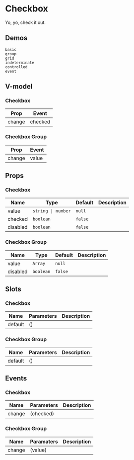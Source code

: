 # Checkbox
Yo, yo, check it out.
## Demos
```demo
basic
group
grid
indeterminate
controlled
event
```
## V-model
### Checkbox
|Prop|Event|
|-|-|
|change|checked|

### Checkbox Group
|Prop|Event|
|-|-|
|change|value|

## Props
### Checkbox
|Name|Type|Default|Description|
|-|-|-|-|
|value|`string \| number`|`null`||
|checked|`boolean`|`false`||
|disabled|`boolean`|`false`||

### Checkbox Group
|Name|Type|Default|Description|
|-|-|-|-|
|value|`Array`|`null`||
|disabled|`boolean`|`false`||

## Slots
### Checkbox
|Name|Parameters|Description|
|-|-|-|
|default|()||

### Checkbox Group
|Name|Parameters|Description|
|-|-|-|
|default|()||

## Events
### Checkbox
|Name|Parameters|Description|
|-|-|-|
|change|(checked)||

### Checkbox Group
|Name|Paramaters|Description|
|-|-|-|
|change|(value)||